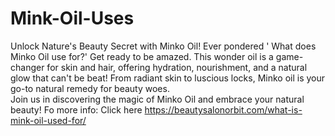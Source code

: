 # Mink-Oil-Uses
Unlock Nature's Beauty Secret with Minko Oil! Ever pondered '
What does Minko Oil use for?' Get ready to be amazed. 
This wonder oil is a game-changer for skin and hair, offering hydration, nourishment, and a natural glow that can't be beat! 
From radiant skin to luscious locks, Minko oil is your go-to natural remedy for beauty woes.  
Join us in discovering the magic of Minko Oil and embrace your natural beauty! 
Fo more info: Click here 
https://beautysalonorbit.com/what-is-mink-oil-used-for/
